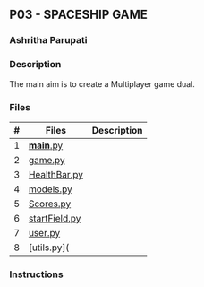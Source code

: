 ## P03 - SPACESHIP GAME
### Ashritha Parupati
### Description

The main aim is to create a Multiplayer game dual. 

### Files

|  #  | Files   | Description                         |
|:---:| ------- | ----------------------------------- |
|  1  | [__main__.py](https://github.com/ashrithap02/5443-2D-Parupati/blob/main/Assignments/P03/__main__.py) |
|  2  | [game.py](https://github.com/ashrithap02/5443-2D-Parupati/blob/main/Assignments/P03/game.py) |
|  3  | [HealthBar.py](https://github.com/ashrithap02/5443-2D-Parupati/blob/main/Assignments/P03/HealthBar.py) |
|  4  | [models.py](https://github.com/ashrithap02/5443-2D-Parupati/blob/main/Assignments/P03/models.py) |
|  5  | [ Scores.py](https://github.com/ashrithap02/5443-2D-Parupati/blob/main/Assignments/P03/Scores.py) |
|  6  | [startField.py](https://github.com/ashrithap02/5443-2D-Parupati/blob/main/Assignments/P03/starField.py) |
|  7  | [user.py](https://github.com/ashrithap02/5443-2D-Parupati/blob/main/Assignments/P03/user.py) |
|  8  | [utils.py](

### Instructions

